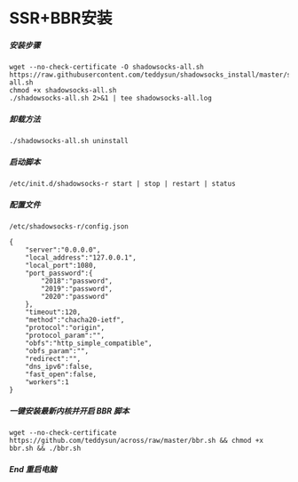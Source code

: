 #	SSR+BBR安装
	
#####	安装步骤

	wget --no-check-certificate -O shadowsocks-all.sh https://raw.githubusercontent.com/teddysun/shadowsocks_install/master/shadowsocks-all.sh
	chmod +x shadowsocks-all.sh
	./shadowsocks-all.sh 2>&1 | tee shadowsocks-all.log
		

#####	卸载方法

	./shadowsocks-all.sh uninstall
	
#####	启动脚本	

	/etc/init.d/shadowsocks-r start | stop | restart | status
	
#####	配置文件	
	/etc/shadowsocks-r/config.json
	
	{
		"server":"0.0.0.0",
		"local_address":"127.0.0.1",
		"local_port":1080,
		"port_password":{
			"2018":"password",
			"2019":"password",
			"2020":"password"
		},
		"timeout":120,
		"method":"chacha20-ietf",
		"protocol":"origin",
		"protocol_param":"",
		"obfs":"http_simple_compatible",
		"obfs_param":"",
		"redirect":"",
		"dns_ipv6":false,
		"fast_open":false,
		"workers":1
	}
	
#####	一键安装最新内核并开启 BBR 脚本
	
	wget --no-check-certificate https://github.com/teddysun/across/raw/master/bbr.sh && chmod +x bbr.sh && ./bbr.sh

#####	End 重启电脑
